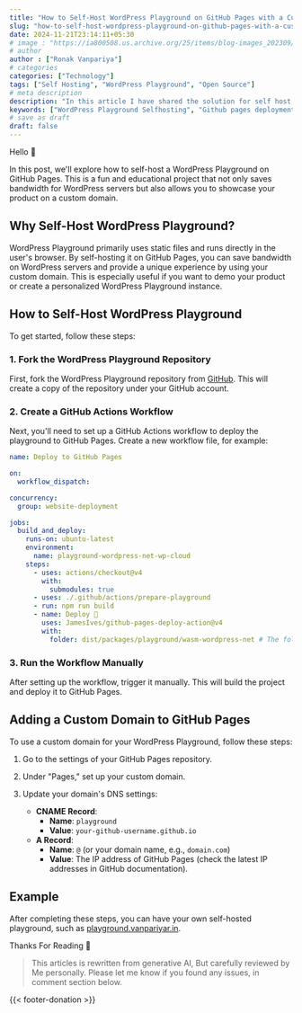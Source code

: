```yaml
---
title: "How to Self-Host WordPress Playground on GitHub Pages with a Custom Domain"
slug: "how-to-self-host-wordpress-playground-on-github-pages-with-a-custom-domain"
date: 2024-11-21T23:14:11+05:30
# image : "https://ia800508.us.archive.org/25/items/blog-images_202309/White%20Blue%20Illustration%20Business%20Blog%20Banner.png"
# author
author : ["Ronak Vanpariya"]
# categories
categories: ["Technology"]
tags: ["Self Hosting", "WordPress Playground", "Open Source"]
# meta description
description: "In this article I have shared the solution for self host WordPress playground on the github pages and customise it"
keywords: ["WordPress Playground Selfhosting", "Github pages deployment"]
# save as draft
draft: false  
---
```


Hello 👋

In this post, we'll explore how to self-host a WordPress Playground on GitHub Pages. This is a fun and educational project that not only saves bandwidth for WordPress servers but also allows you to showcase your product on a custom domain.

## Why Self-Host WordPress Playground?

WordPress Playground primarily uses static files and runs directly in the user's browser. By self-hosting it on GitHub Pages, you can save bandwidth on WordPress servers and provide a unique experience by using your custom domain. This is especially useful if you want to demo your product or create a personalized WordPress Playground instance.

## How to Self-Host WordPress Playground

To get started, follow these steps:

### 1. Fork the WordPress Playground Repository

First, fork the WordPress Playground repository from [GitHub](https://github.com/WordPress/wordpress-playground). This will create a copy of the repository under your GitHub account.

### 2. Create a GitHub Actions Workflow

Next, you'll need to set up a GitHub Actions workflow to deploy the playground to GitHub Pages. Create a new workflow file, for example:

```yaml
name: Deploy to GitHub Pages

on:
  workflow_dispatch:

concurrency:
  group: website-deployment

jobs:
  build_and_deploy:
    runs-on: ubuntu-latest
    environment:
      name: playground-wordpress-net-wp-cloud
    steps:
      - uses: actions/checkout@v4
        with:
          submodules: true
      - uses: ./.github/actions/prepare-playground
      - run: npm run build
      - name: Deploy 🚀
        uses: JamesIves/github-pages-deploy-action@v4
        with:
          folder: dist/packages/playground/wasm-wordpress-net # The folder the action should deploy.

```

### 3. Run the Workflow Manually

After setting up the workflow, trigger it manually. This will build the project and deploy it to GitHub Pages.

## Adding a Custom Domain to GitHub Pages

To use a custom domain for your WordPress Playground, follow these steps:

1. Go to the settings of your GitHub Pages repository.
2. Under "Pages," set up your custom domain.
3. Update your domain's DNS settings:

   - **CNAME Record**: 
     - **Name**: `playground`
     - **Value**: `your-github-username.github.io`
   - **A Record**:
     - **Name**: `@` (or your domain name, e.g., `domain.com`)
     - **Value**: The IP address of GitHub Pages (check the latest IP addresses in GitHub documentation).

## Example

After completing these steps, you can have your own self-hosted playground, such as [playground.vanpariyar.in](https://playground.vanpariyar.in/).

Thanks For Reading 🙏

> This articles is rewritten from generative AI, But carefully reviewed by Me personally. Please let me know if you found any issues, in comment section below.

{{< footer-donation >}}
